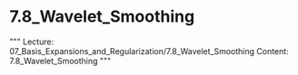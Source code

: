 # 7.8_Wavelet_Smoothing
"""
Lecture: 07_Basis_Expansions_and_Regularization/7.8_Wavelet_Smoothing
Content: 7.8_Wavelet_Smoothing
"""
